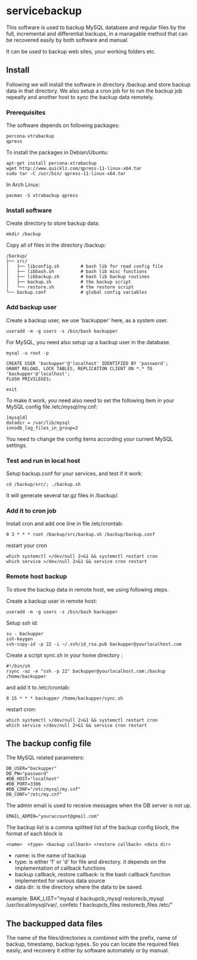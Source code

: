 servicebackup
=============

This software is used to backup MySQL database and regular files by the full, incremental and differential backups,
in a managable method that can be recovered easily by both software and manual.

It can be used to backup web sites, your working folders etc.

Install
-------

Following we will install the software in directory /backup and
store backup data in that directory. We also setup a cron job for
to run the backup job repeatly and another host to sync the backup data remotely.

### Prerequisites

The software depends on following packages:

    percona-xtrabackup
    qpress

To install the packages in Debian/Ubuntu:

    apt-get install percona-xtrabackup
    wget http://www.quicklz.com/qpress-11-linux-x64.tar
    sudo tar -C /usr/bin/ qpress-11-linux-x64.tar

In Arch Linux:

    pacman -S xtrabackup qpress

### Install software

Create directory to store backup data:

    mkdir /backup

Copy all of files in the directory /backup:

    /backup/
    ├── src/
    │   ├── libconfig.sh        # bash lib for read config file
    │   ├── libbash.sh          # bash lib misc functions
    │   ├── libbackup.sh        # bash lib backup routines
    │   ├── backup.sh           # the backup script
    │   └── restore.sh          # the restore script
    └── backup.conf             # global config variables

### Add backup user

Create a backup user, we use 'backupper' here, as a system user.

    useradd -m -g users -s /bin/bash backupper

For MySQL, you need also setup up a backup user in the database.

    mysql -u root -p

    CREATE USER 'backupper'@'localhost' IDENTIFIED BY 'password';
    GRANT RELOAD, LOCK TABLES, REPLICATION CLIENT ON *.* TO 'backupper'@'localhost';
    FLUSH PRIVILEGES;

    exit

To make it work, you need also need to set the following item in your MySQL config file /etc/mysql/my.cnf:

    [mysqld]
    datadir = /var/lib/mysql
    innodb_log_files_in_group=2

You need to change the config items according your current MySQL settings.

### Test and run in local host

Setup backup.conf for your services, and test if it work:

    cd /backup/src/; ./backup.sh

It will generate several tar.gz files in /backup/.

### Add it to cron job

Install cron and add one line in file /etc/crontab:

    0 3 * * * root /backup/src/backup.sh /backup/backup.conf

restart your cron

    which systemctl >/dev/null 2>&1 && systemctl restart cron
    which service >/dev/null 2>&1 && service cron restart


### Remote host backup

To store the backup data in remote host, we using following steps.

Create a backup user in remote host:

    useradd -m -g users -s /bin/bash backupper

Setup ssh id:

    su - backupper
    ssh-keygen
    ssh-copy-id -p 22 -i ~/.ssh/id_rsa.pub backupper@yourlocalhost.com

Create a script sync.sh in your home directory :

    #!/bin/sh
    rsync -az -e "ssh -p 22" backupper@yourlocalhost.com:/backup /home/backupper

and add it to /etc/crontab:

    0 15 * * * backupper /home/backupper/sync.sh

restart cron:

    which systemctl >/dev/null 2>&1 && systemctl restart cron
    which service >/dev/null 2>&1 && service cron restart


The backup config file
----------------------

The MySQL related parameters:

    DB_USER="backupper"
    DB_PW="password"
    #DB_HOST="localhost"
    #DB_PORT=3306
    #DB_CONF="/etc/mysql/my.cnf"
    DB_CONF="/etc/my.cnf"

The admin email is used to receive messages when the DB server is not up.

    EMAIL_ADMIN="youraccount@gmail.com"

The backup list is a comma splitted list of the backup config block, the format of each block is

    <name>  <type> <backup callback> <restore callback> <data dir>

  * name: is the name of backup
  * type: is either 'f' or 'd' for file and directory. it depends on the implementation of callback functions
  * backup callback, restore callback: is the bash callback function implemented for various data source
  * data dir: is the directory where the data to be saved.

example:
BAK_LIST="mysql     d backupcb_mysql restorecb_mysql /usr/local/mysql/var/, confetc   f backupcb_files restorecb_files /etc/"


The backupped data files
------------------------

The name of the files/directories is combined with the prefix, name of backup, timestamp, backup types.
So you can locate the required files easily, and recovery it either by software automately or by manual.

